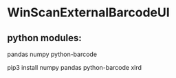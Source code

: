 # WinScanExternalBarcodeUI

## python modules:
pandas
numpy
python-barcode

pip3 install numpy pandas python-barcode xlrd